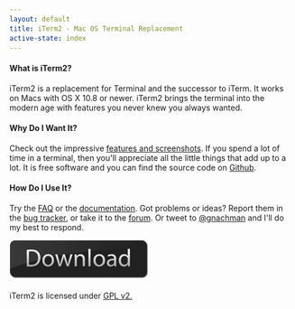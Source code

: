 ```yaml
---
layout: default
title: iTerm2 - Mac OS Terminal Replacement
active-state: index
---
```


#### What is iTerm2?
iTerm2 is a replacement for Terminal and the successor to iTerm. It works on Macs with OS X 10.8 or newer. iTerm2 brings the terminal into the modern age with features you never knew you always wanted.

#### Why Do I Want It?
Check out the impressive <a href="features.html">features and screenshots</a>. If you spend a lot of time in a terminal, then you'll appreciate all the little things that add up to a lot. It is free software and you can find the source code on <a href="https://github.com/gnachman/iTerm2">Github</a>.

#### How Do I Use It?
Try the <a href="faq.html">FAQ</a> or the <a href="documentation.html">documentation</a>. Got problems or ideas? Report them in the <a href="https://iterm2.com/bugs">bug tracker</a>, or take it to the <a href="https://groups.google.com/group/iterm2-discuss">forum</a>. Or tweet to <a href="https://twitter.com/?status=@gnachman">@gnachman</a> and I'll do my best to respond.

<div class="text-center">
        <a href="https://iterm2.com/downloads/stable/iTerm2-2_1_4.zip"><img src="img/download-button.png"></a>
</div>

iTerm2 is licensed under <a href="license.txt">GPL v2.</a>
